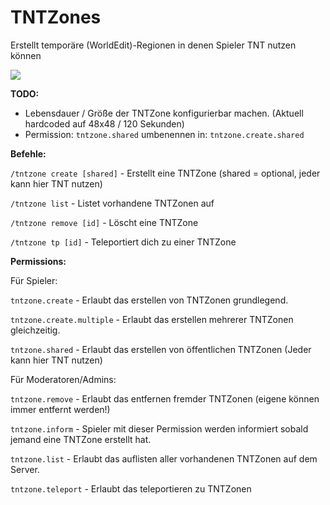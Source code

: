 # TNTZones
Erstellt temporäre (WorldEdit)-Regionen in denen Spieler TNT nutzen können 

![](https://craft-together.de/~irgendsoeintyp/giphy.webp)

**TODO:**
- Lebensdauer / Größe der TNTZone konfigurierbar machen. (Aktuell hardcoded auf 48x48 / 120 Sekunden)
- Permission: `tntzone.shared` umbenennen in: `tntzone.create.shared`


**Befehle:**

`/tntzone create [shared]` - Erstellt eine TNTZone (shared = optional, jeder kann hier TNT nutzen)

`/tntzone list` - Listet vorhandene TNTZonen auf

`/tntzone remove [id]` - Löscht eine TNTZone

`/tntzone tp [id]` - Teleportiert dich zu einer TNTZone


**Permissions:**


Für Spieler:

`tntzone.create` - Erlaubt das erstellen von TNTZonen grundlegend.

`tntzone.create.multiple` - Erlaubt das erstellen mehrerer TNTZonen gleichzeitig.

`tntzone.shared` - Erlaubt das erstellen von öffentlichen TNTZonen (Jeder kann hier TNT nutzen)


Für Moderatoren/Admins:

`tntzone.remove` - Erlaubt das entfernen fremder TNTZonen (eigene können immer entfernt werden!)

`tntzone.inform` - Spieler mit dieser Permission werden informiert sobald jemand eine TNTZone erstellt hat.

`tntzone.list` - Erlaubt das auflisten aller vorhandenen TNTZonen auf dem Server.

`tntzone.teleport` - Erlaubt das teleportieren zu TNTZonen
